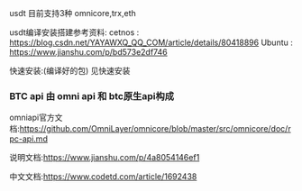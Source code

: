 usdt 目前支持3种
omnicore,trx,eth

usdt编译安装搭建参考资料:
cetnos : https://blog.csdn.net/YAYAWXQ_QQ_COM/article/details/80418896
Ubuntu : https://www.jianshu.com/p/bd573e2df746

快速安装:(编译好的包)
见快速安装


### BTC api 由 omni api 和  btc原生api构成

omniapi官方文档:https://github.com/OmniLayer/omnicore/blob/master/src/omnicore/doc/rpc-api.md

说明文档:https://www.jianshu.com/p/4a8054146ef1


中文文档:https://www.codetd.com/article/1692438
